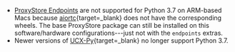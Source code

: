 * [ProxyStore Endpoints](guides/endpoints.md) are not supported for
  Python 3.7 on ARM-based Macs because
  [aiortc](https://aiortc.readthedocs.io){target=_blank} does not have the corresponding
  wheels. The base ProxyStore package can still be installed on this
  software/hardware configurations---just not with the `endpoints` extras.
* Newer versions of [UCX-Py](https://github.com/rapidsai/ucx-py){target=_blank}
  no longer support Python 3.7.
